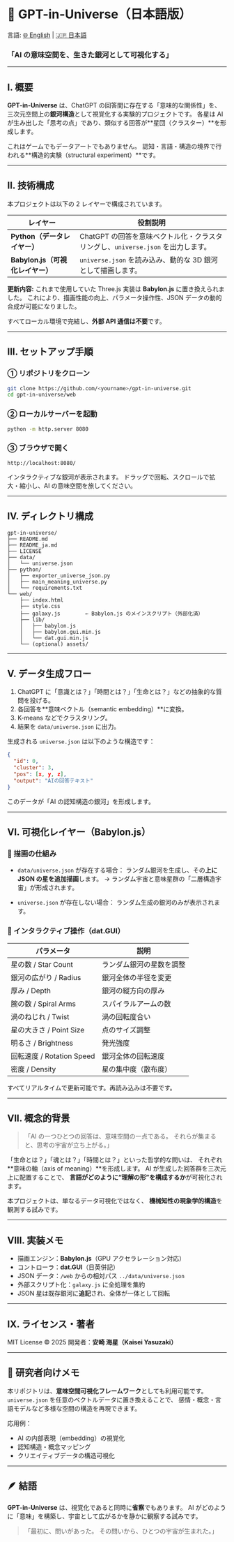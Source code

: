 # 🌌 GPT-in-Universe（日本語版）

言語: [🌐 English](README.md) | [🇯🇵 日本語](README_ja.md)

### 「AI の意味空間を、生きた銀河として可視化する」

---

## I. 概要

**GPT-in-Universe** は、ChatGPT の回答間に存在する「意味的な関係性」を、三次元空間上の**銀河構造**として視覚化する実験的プロジェクトです。
各星は AI が生み出した「思考の点」であり、類似する回答が**星団（クラスター）**を形成します。

これはゲームでもデータアートでもありません。
認知・言語・構造の境界で行われる**構造的実験（structural experiment）**です。

---

## II. 技術構成

本プロジェクトは以下の 2 レイヤーで構成されています。

| レイヤー                         | 役割説明                                                                         |
| -------------------------------- | -------------------------------------------------------------------------------- |
| **Python（データレイヤー）**     | ChatGPT の回答を意味ベクトル化・クラスタリングし、`universe.json` を出力します。 |
| **Babylon.js（可視化レイヤー）** | `universe.json` を読み込み、動的な 3D 銀河として描画します。                     |

**更新内容:**
これまで使用していた Three.js 実装は **Babylon.js** に置き換えられました。
これにより、描画性能の向上、パラメータ操作性、JSON データの動的合成が可能になりました。

すべてローカル環境で完結し、**外部 API 通信は不要**です。

---

## III. セットアップ手順

### ① リポジトリをクローン

```bash
git clone https://github.com/<yourname>/gpt-in-universe.git
cd gpt-in-universe/web
```

### ② ローカルサーバーを起動

```bash
python -m http.server 8080
```

### ③ ブラウザで開く

```
http://localhost:8080/
```

インタラクティブな銀河が表示されます。
ドラッグで回転、スクロールで拡大・縮小し、AI の意味空間を旅してください。

---

## IV. ディレクトリ構成

```
gpt-in-universe/
├── README.md
├── README_ja.md
├── LICENSE
├── data/
│   └── universe.json
├── python/
│   ├── exporter_universe_json.py
│   ├── main_meaning_universe.py
│   └── requirements.txt
└── web/
    ├── index.html
    ├── style.css
    ├── galaxy.js        ← Babylon.js のメインスクリプト（外部化済）
    ├── lib/
    │   ├── babylon.js
    │   ├── babylon.gui.min.js
    │   └── dat.gui.min.js
    └── (optional) assets/
```

---

## V. データ生成フロー

1. ChatGPT に「意識とは？」「時間とは？」「生命とは？」などの抽象的な質問を投げる。
2. 各回答を**意味ベクトル（semantic embedding）**に変換。
3. K-means などでクラスタリング。
4. 結果を `data/universe.json` に出力。

生成される `universe.json` は以下のような構造です：

```json
{
  "id": 0,
  "cluster": 3,
  "pos": [x, y, z],
  "output": "AIの回答テキスト"
}
```

このデータが「AI の認知構造の銀河」を形成します。

---

## VI. 可視化レイヤー（Babylon.js）

### 🔹 描画の仕組み

- `data/universe.json` が存在する場合：
  ランダム銀河を生成し、その**上に JSON の星を追加描画**します。
  → ランダム宇宙と意味星群の「二層構造宇宙」が形成されます。

- `universe.json` が存在しない場合：
  ランダム生成の銀河のみが表示されます。

### 🔹 インタラクティブ操作（dat.GUI）

| パラメータ                | 説明                     |
| ------------------------- | ------------------------ |
| 星の数 / Star Count       | ランダム銀河の星数を調整 |
| 銀河の広がり / Radius     | 銀河全体の半径を変更     |
| 厚み / Depth              | 銀河の縦方向の厚み       |
| 腕の数 / Spiral Arms      | スパイラルアームの数     |
| 渦のねじれ / Twist        | 渦の回転度合い           |
| 星の大きさ / Point Size   | 点のサイズ調整           |
| 明るさ / Brightness       | 発光強度                 |
| 回転速度 / Rotation Speed | 銀河全体の回転速度       |
| 密度 / Density            | 星の集中度（散布度）     |

すべてリアルタイムで更新可能です。再読み込みは不要です。

---

## VII. 概念的背景

> 「AI の一つひとつの回答は、意味空間の一点である。
> それらが集まると、思考の宇宙が立ち上がる。」

「生命とは？」「魂とは？」「時間とは？」といった哲学的な問いは、
それぞれ**意味の軸（axis of meaning）**を形成します。
AI が生成した回答群を三次元上に配置することで、
**言語がどのように“理解の形”を構成するか**が可視化されます。

本プロジェクトは、単なるデータ可視化ではなく、
**機械知性の現象学的構造**を観測する試みです。

---

## VIII. 実装メモ

- 描画エンジン：**Babylon.js**（GPU アクセラレーション対応）
- コントローラ：**dat.GUI**（日英併記）
- JSON データ：`/web` からの相対パス `../data/universe.json`
- 外部スクリプト化：`galaxy.js` に全処理を集約
- JSON 星は既存銀河に**追記**され、全体が一体として回転

---

## IX. ライセンス・著者

MIT License © 2025
開発者：**安崎 海星（Kaisei Yasuzaki）**

---

## 🧭 研究者向けメモ

本リポジトリは、**意味空間可視化フレームワーク**としても利用可能です。
`universe.json` を任意のベクトルデータに置き換えることで、
感情・概念・言語モデルなど多様な空間の構造を再現できます。

応用例：

- AI の内部表現（embedding）の視覚化
- 認知構造・概念マッピング
- クリエイティブデータの構造可視化

---

## 🪶 結語

**GPT-in-Universe** は、視覚化であると同時に**省察**でもあります。
AI がどのように「意味」を構築し、宇宙として広がるかを静かに観察する試みです。

> 「最初に、問いがあった。
> その問いから、ひとつの宇宙が生まれた。」

